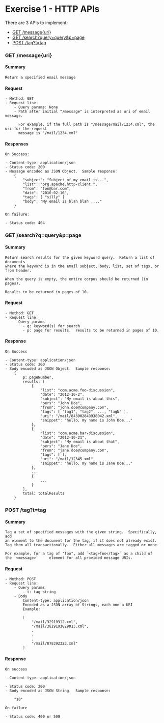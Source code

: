 # Exercise 1 - HTTP APIs

There are 3 APIs to implement:

  - [GET /message{uri}](#message)
  - [GET /search?query=query&p=page](#search)
  - [POST /tag?t=tag](#tag)

<a name="messge"></a>
### GET /message{uri}

#### Summary
    Return a specified email message

#### Request 

    - Method: GET
    - Request line:
        - Query params: None
        - Path after initial "/message" is interpreted as uri of email message.  
        
          For example, if the full path is "/message/mail/1234.xml", the uri for the request
          message is "/mail/1234.xml"

#### Responses

	On Success: 
	
    - Content-type: application/json
    - Status code: 200
    - Message encoded as JSON Object.  Sample response:
        {
            "subject": "Subject of my email is...",
            "list": "org.apache.http-client.",
            "from": "foo@bar.com",
            "date": "2010-02-16",
            "tags": [ "silly" ]
            "body": "My email is blah blah ...."
        }

	On failure:
	
	- Status code: 404
	
<a name="search"></a>
### GET /search?q=query&p=page

#### Summary

    Return search results for the given keyword query.  Return a list of documents
    where the keyword is in the email subject, body, list, set of tags, or from header.

    When the query is empty, the entire corpus should be returned (in pages).

    Results to be returned in pages of 10.

#### Request
    
    - Method: GET
    - Request line:
        - Query params
            - q: keyword(s) for search
            - p: page for results.  results to be returned in pages of 10.  

#### Response

	On Success
	
    - Content-type: application/json
    - Status code: 200
    - Body encoded as JSON Object.  Sample response:
        {
            p: pageNumber,
            results: [
                {
                    "list": "com.acme.foo-discussion",
                    "date": "2012-10-2",
                    "subject": "My email is about this",
                    "pers": "John Doe",
                    "from": "john.doe@company.com",
                    "tags": [ "tag1", "tag2", ..., "tagN" ],
                    "uri": "/mail/843902840938042.xml",
                    "snippet": "hello, my name is John Doe..."
                },
                {
                    "list": "com.acme.bar-discussion",
                    "date": "2012-10-21",
                    "subject": "My email is about that",
                    "pers": "Jane Doe",
                    "from": "jane.doe@company.com",
                    "tags": [ ],
                    "uri": "/mail/12345.xml",
                    "snippet": "hello, my name is Jane Doe..."
                },
                ...
                {
                    ...
                }
            ],
            total: totalResults
        }

<a name="tag"></a>
### POST /tag?t=tag

#### Summary

    Tag a set of specified messages with the given string.  Specifically, add
    an element to the document for the tag, if it does not already exist.
    Tag them all transactionally.  Either all messages are tagged or none.
    
    For example, for a tag of "foo", add `<tag>foo</tag>` as a child of the `<message>` 	element for all provided message URIs.

#### Request

    - Method: POST
    - Request line:
        - Query params
            - t: tag string
        - Body
            Content-type: application/json
            Encoded as a JSON array of Strings, each one a URI 
            Example:

            [
                "/mail/32910312.xml",
                "/mail/3829103829013.xml",
                .
                .
                .
                "/mail/878392323.xml"
            ]


#### Response

	On success
	
    - Content-type: application/json

    - Status code: 200
    - Body encoded as JSON String.  Sample response:

        "10"

	On failure
	
    - Status code: 400 or 500

